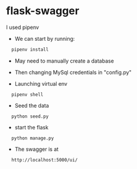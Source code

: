 # flask-swagger

I used pipenv

* We can start by running:
```bash
  pipenv install
 ```

* May need to manually create a database

* Then changing MySql credentials in "config.py"

* Launching virtual env

```console
  pipenv shell
 ```
 
* Seed the data
```console
  python seed.py
 ```

* start the flask
```console
  python manage.py
 ```
 
 * The swagger is at 
 ```console
   http://localhost:5000/ui/
 ```
